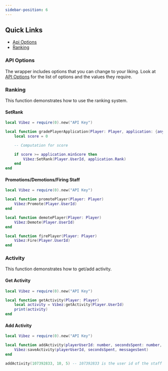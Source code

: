 ```yaml
---
sidebar-position: 6
---
```


## Quick Links
- [Api Options](#api_options)
- [Ranking](#ranking)

### API Options <a name="api_options"></a>
The wrapper includes options that you can change to your liking. Look at [API Options](/VibezAPI/api/VibezAPI#extraOptionsType) for the list of options and the values they require.

### Ranking <a name="ranking"></a>
This function demonstrates how to use the ranking system.

#### SetRank
```lua
local Vibez = require(0).new("API Key")

local function gradePlayerApplication(Player: Player, application: {any})
    local score = 0

    -- Computation for score

    if score >= application.minScore then
        Vibez:SetRank(Player.UserId, application.Rank)
    end
end
```

#### Promotions/Demotions/Firing Staff
```lua
local Vibez = require(0).new("API Key")

local function promotePlayer(Player: Player)
    Vibez:Promote(Player.UserId)
end

local function demotePlayer(Player: Player)
    Vibez:Demote(Player.UserId)
end

local function firePlayer(Player: Player)
    Vibez:Fire(Player.UserId)
end
```

### Activity
This function demonstrates how to get/add activity.

#### Get Activity
```lua
local Vibez = require(0).new("API Key")

local function getActivity(Player: Player)
    local activity = Vibez:getActivity(Player.UserId)
    print(activity)
end
```

#### Add Activity
```lua
local Vibez = require(0).new("API Key")

local function addActivity(playerUserId: number, secondsSpent: number, messagesSent: number)
    Vibez:saveActivity(playerUserId, secondsSpent, messagesSent)
end

addActivity(107392833, 10, 5) -- 107392833 is the user id of the staff member
```